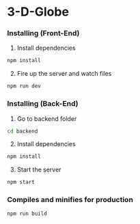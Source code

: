 # 3-D-Globe

### Installing (Front-End)

1. Install dependencies
```sh
npm install
```

2. Fire up the server and watch files
```sh
npm run dev
```

### Installing (Back-End)

1. Go to backend folder
```sh
cd backend
```

2. Install dependencies
```sh
npm install
```
3. Start the server
```sh
npm start
```

### Compiles and minifies for production
```sh
npm run build
```
